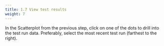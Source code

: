 ```yaml
---
title: 1.7 View test results
weight: 7
---
```


In the Scatterplot from the previous step, click on one of the dots to drill into the test run data. Preferably, select the most recent test run (farthest to the right).

